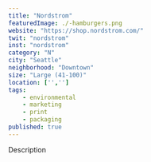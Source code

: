```yaml
---
title: "Nordstrom"
featuredImage: ./-hamburgers.png
website: "https://shop.nordstrom.com/"
twit: "nordstrom"
inst: "nordstrom"
category: "N"
city: "Seattle"
neighborhood: "Downtown"
size: "Large (41-100)"
location: ['','']
tags:
    - environmental
    - marketing
    - print
    - packaging
published: true
---
```


Description
